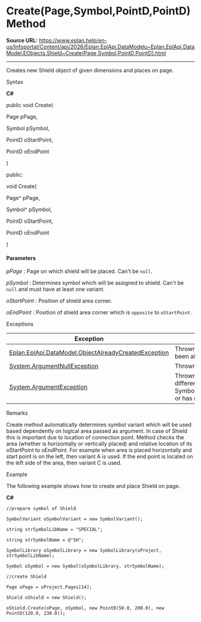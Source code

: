 # Create(Page,Symbol,PointD,PointD) Method

**Source URL:** https://www.eplan.help/en-us/Infoportal/Content/api/2026/Eplan.EplApi.DataModelu~Eplan.EplApi.DataModel.EObjects.Shield~Create(Page,Symbol,PointD,PointD).html

---

Creates new Shield object of given dimensions and places on page.

Syntax

**C#**



public void Create( 

   Page pPage,

   Symbol pSymbol,

   PointD oStartPoint,

   PointD oEndPoint

)

public:

void Create( 

   Page^ pPage,

   Symbol^ pSymbol,

   PointD oStartPoint,

   PointD oEndPoint

)


#### Parameters

*pPage*
:   Page on which shield will be placed. Can't be `null`.

*pSymbol*
:   Determines symbol which will be assigned to shield. Can't be `null` and must have at least one variant.

*oStartPoint*
:   Position of shield area corner.

*oEndPoint*
:   Position of shield area corner which is `opposite` to `oStartPoint`.

Exceptions

| Exception | Description |
| --- | --- |
| [Eplan.EplApi.DataModel.ObjectAlreadyCreatedException](Eplan.EplApi.DataModelu~Eplan.EplApi.DataModel.ObjectAlreadyCreatedException.html) | Thrown when the Shield has been already created. |
| [System.ArgumentNullException](#) | Thrown if parameter is `null`. |
| [System.ArgumentException](#) | Thrown if symbol type is different from Symbol.SymbolType.Shielding or has no variants. |

Remarks

Create method automatically determines symbol variant which will be used based dependently on logical area passed as argument. In case of Shield this is important due to location of connection point. Method checks the area (whether is horizontally or vertically placed) and relative location of its oStartPoint to oEndPoint. For example when area is placed horizontally and start point is on the left, then variant A is used. If the end point is located on the left side of the area, then variant C is used.

Example

The following example shows how to create and place Shield on page.

**C#**

```
//prepare symbol of Shield

SymbolVariant oSymbolVariant = new SymbolVariant();

string strSymbolLibName = "SPECIAL";

string strSymbolName = @"SH";

SymbolLibrary oSymbolLibrary = new SymbolLibrary(oProject, strSymbolLibName);

Symbol oSymbol = new Symbol(oSymbolLibrary, strSymbolName);

//create Shield

Page oPage = oProject.Pages[14];

Shield oShield = new Shield();

oShield.Create(oPage, oSymbol, new PointD(50.0, 200.0), new PointD(120.0, 230.0));

```
